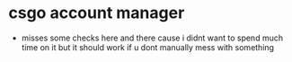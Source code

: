 # csgo account manager
- misses some checks here and there cause i didnt want to spend much time on it but it should work if u dont manually mess with something

